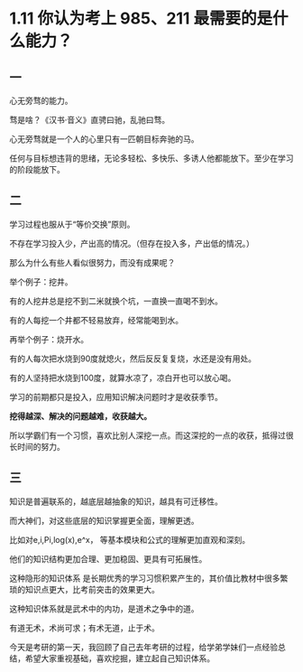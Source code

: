 # 1.11 你认为考上 985、211 最需要的是什么能力？

## 一

心无旁骛的能力。

骛是啥？《汉书·音义》直骋曰驰，乱驰曰骛。

心无旁骛就是一个人的心里只有一匹朝目标奔驰的马。

任何与目标想违背的思绪，无论多轻松、多快乐、多诱人他都能放下。至少在学习的阶段能放下。

## 二

学习过程也服从于“等价交换”原则。

不存在学习投入少，产出高的情况。（但存在投入多，产出低的情况。）

那么为什么有些人看似很努力，而没有成果呢？

举个例子：挖井。

有的人挖井总是挖不到二米就换个坑，一直换一直喝不到水。

有的人每挖一个井都不轻易放弃，经常能喝到水。

再举个例子：烧开水。

有的人每次把水烧到90度就熄火，然后反反复复烧，水还是没有用处。

有的人坚持把水烧到100度，就算水凉了，凉白开也可以放心喝。

学习的前期都只是投入，应用知识解决问题时才是收获季节。

**挖得越深、解决的问题越难，收获越大。**

所以学霸们有一个习惯，喜欢比别人深挖一点。而这深挖的一点的收获，抵得过很长时间的努力。

## 三

知识是普遍联系的，越底层越抽象的知识，越具有可迁移性。

而大神们，对这些底层的知识掌握更全面，理解更透。

比如对e,i,Pi,log\(x\),e^x， 等基本模块和公式的理解更加直观和深刻。

他们的知识结构更加合理、更加稳固、更具有可拓展性。

这种隐形的知识体系 是长期优秀的学习习惯积累产生的，其价值比教材中很多繁琐的知识点更大，比考前突击的效果更大。

这种知识体系就是武术中的内功，是道术之争中的道。

有道无术，术尚可求；有术无道，止于术。

今天是考研的第一天，我回顾了自己去年考研的过程，给学弟学妹们一点经验总结，希望大家重视基础，喜欢挖掘，建立起自己知识体系。

